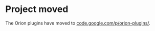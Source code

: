 Project moved
=============
The Orion plugins have moved to [code.google.com/p/orion-plugins/](https://code.google.com/p/orion-plugins/).
